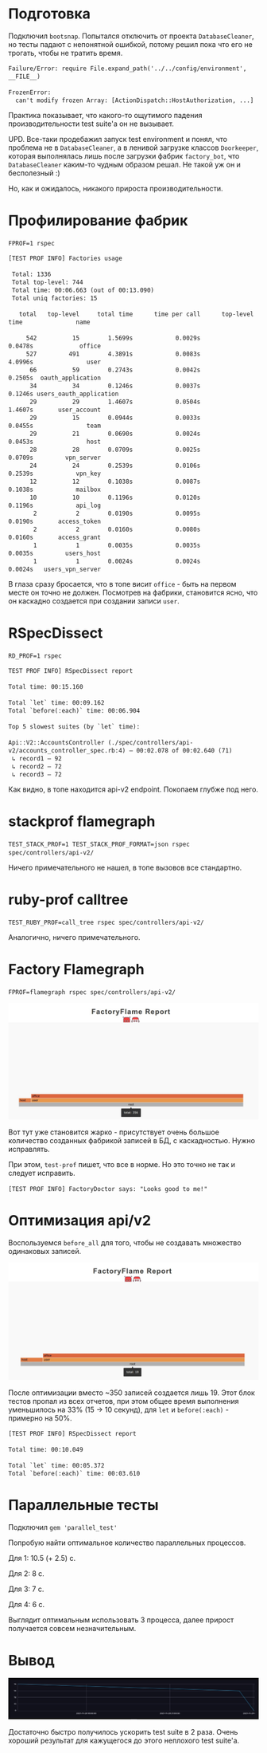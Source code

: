 # Подготовка

Подключил `bootsnap`. 
Попытался отключить от проекта `DatabaseCleaner`, но тесты падают с непонятной ошибкой, 
потому решил пока что его не трогать, чтобы не тратить время.

```
Failure/Error: require File.expand_path('../../config/environment', __FILE__)

FrozenError:
  can't modify frozen Array: [ActionDispatch::HostAuthorization, ...]
```

Практика показывает, что какого-то ощутимого падения производительности test suite'а он не вызывает.

UPD. Все-таки продебажил запуск test environment и понял, что проблема не в `DatabaseCleaner`,
а в ленивой загрузке классов `Doorkeeper`, которая выполнялась лишь после загрузки фабрик `factory_bot`,
что `DatabaseCleaner` каким-то чудным образом решал. Не такой уж он и бесполезный :)

Но, как и ожидалось, никакого прироста производительности.

# Профилирование фабрик

`FPROF=1 rspec`

```
[TEST PROF INFO] Factories usage

 Total: 1336
 Total top-level: 744
 Total time: 00:06.663 (out of 00:13.090)
 Total uniq factories: 15

   total   top-level     total time      time per call      top-level time               name

     542          15        1.5699s            0.0029s             0.0478s             office
     527         491        4.3891s            0.0083s             4.0996s               user
      66          59        0.2743s            0.0042s             0.2505s  oauth_application
      34          34        0.1246s            0.0037s             0.1246s users_oauth_application
      29          29        1.4607s            0.0504s             1.4607s       user_account
      29          15        0.0944s            0.0033s             0.0455s               team
      29          21        0.0690s            0.0024s             0.0453s               host
      28          28        0.0709s            0.0025s             0.0709s         vpn_server
      24          24        0.2539s            0.0106s             0.2539s            vpn_key
      12          12        0.1038s            0.0087s             0.1038s            mailbox
      10          10        0.1196s            0.0120s             0.1196s            api_log
       2           2        0.0190s            0.0095s             0.0190s       access_token
       2           2        0.0160s            0.0080s             0.0160s       access_grant
       1           1        0.0035s            0.0035s             0.0035s         users_host
       1           1        0.0024s            0.0024s             0.0024s   users_vpn_server
```

В глаза сразу бросается, что в топе висит `office` - быть на первом месте он точно не должен.
Посмотрев на фабрики, становится ясно, что он каскадно создается при создании записи `user`.

# RSpecDissect

`RD_PROF=1 rspec`

```
TEST PROF INFO] RSpecDissect report

Total time: 00:15.160

Total `let` time: 00:09.162
Total `before(:each)` time: 00:06.904

Top 5 slowest suites (by `let` time):

Api::V2::AccountsController (./spec/controllers/api-v2/accounts_controller_spec.rb:4) – 00:02.078 of 00:02.640 (71)
 ↳ record1 – 92
 ↳ record2 – 72
 ↳ record3 – 72
```

Как видно, в топе находится api-v2 endpoint. Покопаем глубже под него. 

# stackprof flamegraph
`TEST_STACK_PROF=1 TEST_STACK_PROF_FORMAT=json rspec spec/controllers/api-v2/`

Ничего примечательного не нашел, в топе вызовов все стандартно.

# ruby-prof calltree
`TEST_RUBY_PROF=call_tree rspec spec/controllers/api-v2/`

Аналогично, ничего примечательного.

# Factory Flamegraph

`FPROF=flamegraph rspec spec/controllers/api-v2/`

![Screenshot](reports/factory_flame_before.jpg?raw=true)

Вот тут уже становится жарко - присутствует очень большое количество созданных фабрикой записей в БД, с каскадностью.
Нужно исправлять.

При этом, `test-prof` пишет, что все в норме. Но это точно не так и следует исправить.

`[TEST PROF INFO] FactoryDoctor says: "Looks good to me!"`

# Оптимизация api/v2

Воспользуемся `before_all` для того, чтобы не создавать множество одинаковых записей.

![Screenshot](reports/factory_flame_after.jpg?raw=true)

После оптимизации вместо ~350 записей создается лишь 19.
Этот блок тестов пропал из всех отчетов, при этом общее время выполнения уменьшилось на 33% (15 -> 10 секунд),
для `let` и `before(:each)` - примерно на 50%.

```
[TEST PROF INFO] RSpecDissect report

Total time: 00:10.049

Total `let` time: 00:05.372
Total `before(:each)` time: 00:03.610
```

# Параллельные тесты

Подключил `gem 'parallel_test'`

Попробую найти оптимальное количество параллельных процессов.

Для 1: 10.5 (+ 2.5) с.

Для 2: 8 с.

Для 3: 7 с.

Для 4: 6 c.

Выглядит оптимальным использовать 3 процесса, далее прирост получается совсем незначительным.

# Вывод

![Screenshot](reports/influx_graph.jpg?raw=true)

Достаточно быстро получилось ускорить test suite в 2 раза.
Очень хороший результат для кажущегося до этого неплохого test suite'а.
